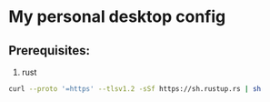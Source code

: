 # My personal desktop config
## Prerequisites:
1. rust
```bash
curl --proto '=https' --tlsv1.2 -sSf https://sh.rustup.rs | sh
```
